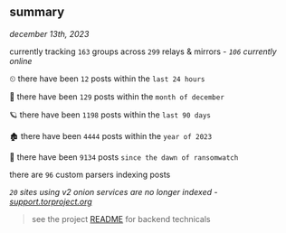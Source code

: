 
## summary
_december 13th, 2023_

currently tracking `163` groups across `299` relays & mirrors - _`106` currently online_

⏲ there have been `12` posts within the `last 24 hours`

🦈 there have been `129` posts within the `month of december`

🪐 there have been `1198` posts within the `last 90 days`

🏚 there have been `4444` posts within the `year of 2023`

🦕 there have been `9134` posts `since the dawn of ransomwatch`

there are `96` custom parsers indexing posts

_`20` sites using v2 onion services are no longer indexed - [support.torproject.org](https://support.torproject.org/onionservices/v2-deprecation/)_

> see the project [README](https://github.com/joshhighet/ransomwatch#ransomwatch--) for backend technicals
